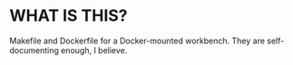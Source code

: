 WHAT IS THIS?
=============

Makefile and Dockerfile for a Docker-mounted workbench. They are
self-documenting enough, I believe.
